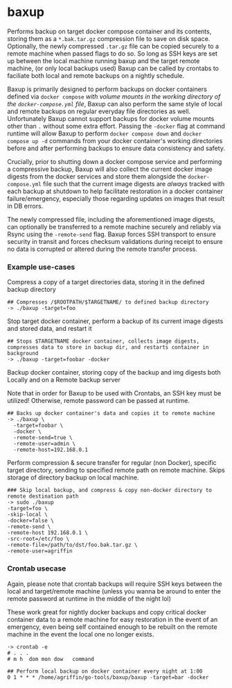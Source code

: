 # baxup

Performs backup on target docker compose container and its contents, storing them as a `*.bak.tar.gz` compression file to save on disk space. Optionally, the newly compressed `.tar.gz` file can be copied securely to a remote machine when passed flags to do so. So long as SSH keys are set up between the local machine running baxup and the target remote machine, (or only local backups used) Baxup can be called by crontabs to faciliate both local and remote backups on a nightly schedule.

Baxup is primarily designed to perform backups on docker containers defined via `docker compose` *with volume mounts in the working directory of the `docker-compose.yml` file*, Baxup can also perform the same style of local and remote backups on regular everyday file directories as well. Unfortunately Baxup cannot support backups for docker volume mounts other than `.` without some extra effort. Passing the `-docker` flag at command runtime will allow Baxup to perform `docker compose down` and `docker compose up -d` commands from your docker container's working directories before and after performing backups to ensure data consistency and safety.

Crucially, prior to shutting down a docker compose service and performing a compressive backup, Baxup will also collect the current docker image digests from the docker services and store them alongside the `docker-compose.yml` file such that the current image digests are *always* tracked with each backup at shutdown to help facilitate restoration in a docker container failure/emergency, especially those regarding updates on images that result in DB errors.

The newly compressed file, including the aforementioned image digests, can optionally be transferred to a remote machine securely and reliably via Rsync using the `-remote-send` flag. Baxup forces SSH transport to ensure security in transit and forces checksum validations during receipt to ensure no data is corrupted or altered during the remote transfer process. 

### Example use-cases

Compress a copy of a target directories data, storing it in the defined backup directory
```shell
## Compresses /$ROOTPATH/$TARGETNAME/ to defined backup directory
·> ./baxup -target=foo
```

Stop target docker container, perform a backup of its current image digests and stored data, and restart it
```shell
## Stops $TARGETNAME docker container, collects image digests, compresses data to store in backup dir, and restarts container in background
·> ./baxup -target=foobar -docker
```

Backup docker container, storing copy of the backup and img digests both Locally and on a Remote backup server

Note that in order for Baxup to be used with Crontabs, an SSH key must be utilized! Otherwise, remote password can be passed at runtime.
```shell
## Backs up docker container's data and copies it to remote machine
·> ./baxup \
  -target=foobar \
  -docker \
  -remote-send=true \
  -remote-user=admin \
  -remote-host=192.168.0.1  
```

Perform compression & secure transfer for regular (non Docker), specific target directory, sending to specified remote path on remote machine. Skips storage of directory backup on local machine.
```shell
### Skip local backup, and compress & copy non-docker directory to remote destination path
·> sudo ./baxup 
-target=foo \ 
-skip-local \ 
-docker=false \
-remote-send \ 
-remote-host 192.168.0.1 \
-src-root=/etc/foo \ 
-remote-file=/path/to/dst/foo.bak.tar.gz \ 
-remote-user=agriffin 

```

### Crontab usecase
Again, please note that crontab backups will require SSH keys between the local and target/remote machine (unless you wanna be around to enter the remote password at runtime in the middle of the night lol)

These work great for nightly docker backups and copy critical docker container data to a remote machine for easy restoration in the event of an emergency, even being self contained enough to be rebuilt on the remote machine in the event the local one no longer exists.
```shell
·> crontab -e
# . . . 
# m h  dom mon dow   command

## Perform local backup on docker container every night at 1:00
0 1 * * * /home/agriffin/go-tools/baxup/baxup -target=bar -docker
```
